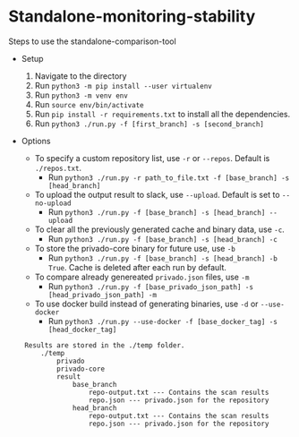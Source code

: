 # Standalone-monitoring-stability

Steps to use the standalone-comparison-tool
* Setup
	1. Navigate to the directory
	2. Run `python3 -m pip install --user virtualenv`
	3. Run `python3 -m venv env`
	4. Run `source env/bin/activate`
	5. Run `pip install -r requirements.txt` to install all the dependencies.
	6. Run `python3 ./run.py -f [first_branch] -s [second_branch]`


* Options
	* To specify a custom repository list, use `-r` or `--repos`. Default is `./repos.txt`.
	  	* Run `python3 ./run.py -r path_to_file.txt -f [base_branch] -s [head_branch]`
	* To upload the output result to slack, use `--upload`. Default is set to `--no-upload`
		* Run `python3 ./run.py -f [base_branch] -s [head_branch] --upload`
	* To clear all the previously generated cache and binary data, use `-c`. 
		* Run `python3 ./run.py -f [base_branch] -s [head_branch] -c`
	* To store the privado-core binary for future use, use `-b`
		* Run `python3 ./run.py -f [base_branch] -s [head_branch] -b True`. Cache is deleted after each run by default.
	* To compare already genereated `privado.json` files, use `-m`
		* Run `python3 ./run.py -f [base_privado_json_path] -s [head_privado_json_path] -m`
	* To use docker build instead of generating binaries, use `-d` or `--use-docker`
		* Run `python3 ./run.py --use-docker -f [base_docker_tag] -s [head_docker_tag]`


```
	Results are stored in the ./temp folder.
		./temp
			privado
			privado-core
			result
				base_branch
					repo-output.txt --- Contains the scan results
					repo.json --- privado.json for the repository
				head_branch
					repo-output.txt --- Contains the scan results
					repo.json --- privado.json for the repository
```		

